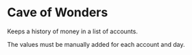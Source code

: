 # Cave of Wonders

Keeps a history of money in a list of accounts.

The values must be manually added for each account and day.